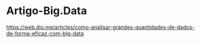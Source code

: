 # Artigo-Big.Data
https://web.dio.me/articles/como-analisar-grandes-quantidades-de-dados-de-forma-eficaz-com-big-data
